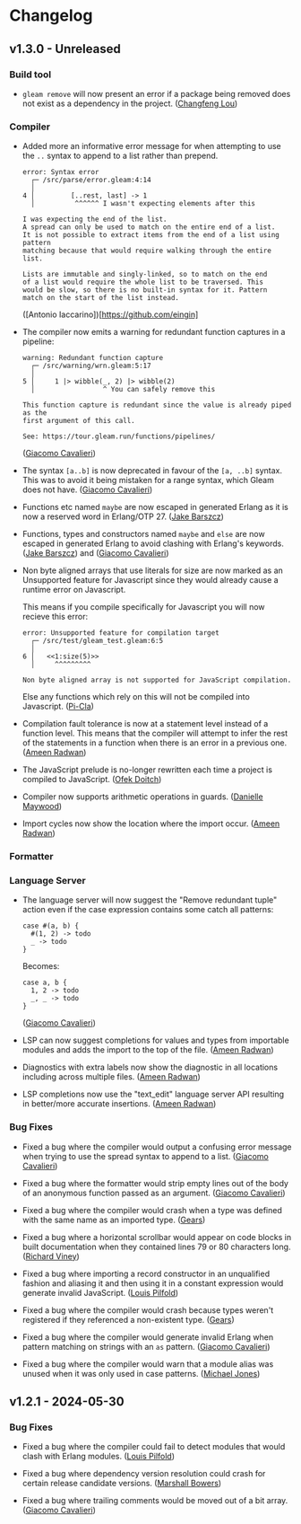 # Changelog

## v1.3.0 - Unreleased

### Build tool

- `gleam remove` will now present an error if a package being removed does not
  exist as a dependency in the project.
  ([Changfeng Lou](https://github.com/hnlcf))

### Compiler

- Added more an informative error message for when attempting to use the `..`
  syntax to append to a list rather than prepend.

  ```
  error: Syntax error
    ┌─ /src/parse/error.gleam:4:14
    │
  4 │         [..rest, last] -> 1
    │          ^^^^^^ I wasn't expecting elements after this

  I was expecting the end of the list.
  A spread can only be used to match on the entire end of a list.
  It is not possible to extract items from the end of a list using pattern
  matching because that would require walking through the entire list.

  Lists are immutable and singly-linked, so to match on the end
  of a list would require the whole list to be traversed. This
  would be slow, so there is no built-in syntax for it. Pattern
  match on the start of the list instead.
  ```

  ([Antonio Iaccarino])[https://github.com/eingin]

- The compiler now emits a warning for redundant function captures in a
  pipeline:

  ```
  warning: Redundant function capture
    ┌─ /src/warning/wrn.gleam:5:17
    │
  5 │     1 |> wibble(_, 2) |> wibble(2)
    │                 ^ You can safely remove this

  This function capture is redundant since the value is already piped as the
  first argument of this call.

  See: https://tour.gleam.run/functions/pipelines/
  ```

  ([Giacomo Cavalieri](https://github.com/giacomocavalieri))

- The syntax `[a..b]` is now deprecated in favour of the `[a, ..b]` syntax.
  This was to avoid it being mistaken for a range syntax, which Gleam does
  not have.
  ([Giacomo Cavalieri](https://github.com/giacomocavalieri))

- Functions etc named `maybe` are now escaped in generated Erlang as it is now a
  reserved word in Erlang/OTP 27.
  ([Jake Barszcz](https://github.com/barszcz))

- Functions, types and constructors named `maybe` and `else` are now
  escaped in generated Erlang to avoid clashing with Erlang's keywords.
  ([Jake Barszcz](https://github.com/barszcz)) and
  ([Giacomo Cavalieri](https://github.com/giacomocavalieri))

- Non byte aligned arrays that use literals for size are now marked as an
  Unsupported feature for Javascript since they would already cause
  a runtime error on Javascript.

  This means if you compile specifically for Javascript you will now recieve
  this error:

  ```
  error: Unsupported feature for compilation target
    ┌─ /src/test/gleam_test.gleam:6:5
    │
  6 │   <<1:size(5)>>
    │     ^^^^^^^^^

  Non byte aligned array is not supported for JavaScript compilation.
  ```

  Else any functions which rely on this will not be compiled into Javascript.
  ([Pi-Cla](https://github.com/Pi-Cla))

- Compilation fault tolerance is now at a statement level instead of a function
  level. This means that the compiler will attempt to infer the rest of the
  statements in a function when there is an error in a previous one.
  ([Ameen Radwan](https://github.com/Acepie))

- The JavaScript prelude is no-longer rewritten each time a project is compiled
  to JavaScript.
  ([Ofek Doitch](https://github.com/ofekd))

- Compiler now supports arithmetic operations in guards.
  ([Danielle Maywood](https://github.com/DanielleMaywood))

- Import cycles now show the location where the import occur.
  ([Ameen Radwan](https://github.com/Acepie))

### Formatter

### Language Server

- The language server will now suggest the "Remove redundant tuple" action even
  if the case expression contains some catch all patterns:

  ```
  case #(a, b) {
    #(1, 2) -> todo
    _ -> todo
  }
  ```

  Becomes:

  ```
  case a, b {
    1, 2 -> todo
    _, _ -> todo
  }
  ```

  ([Giacomo Cavalieri](https://github.com/giacomocavalieri))

- LSP can now suggest completions for values and types from importable modules
  and adds the import to the top of the file.
  ([Ameen Radwan](https://github.com/Acepie))

- Diagnostics with extra labels now show the diagnostic in all locations including across multiple files.
  ([Ameen Radwan](https://github.com/Acepie))

- LSP completions now use the "text_edit" language server API resulting in better/more accurate insertions.
  ([Ameen Radwan](https://github.com/Acepie))

### Bug Fixes

- Fixed a bug where the compiler would output a confusing error message when
  trying to use the spread syntax to append to a list.
  ([Giacomo Cavalieri](https://github.com/giacomocavalieri))

- Fixed a bug where the formatter would strip empty lines out of the body of an
  anonymous function passed as an argument.
  ([Giacomo Cavalieri](https://github.com/giacomocavalieri))

- Fixed a bug where the compiler would crash when a type was defined with
  the same name as an imported type.
  ([Gears](https://github.com/gearsdatapacks))

- Fixed a bug where a horizontal scrollbar would appear on code blocks in built
  documentation when they contained lines 79 or 80 characters long.
  ([Richard Viney](https://github.com/richard-viney))

- Fixed a bug where importing a record constructor in an unqualified fashion and
  aliasing it and then using it in a constant expression would generate invalid
  JavaScript.
  ([Louis Pilfold](https://github.com/lpil))

- Fixed a bug where the compiler would crash because types weren't registered if
  they referenced a non-existent type.
  ([Gears](https://github.com/gearsdatapacks))

- Fixed a bug where the compiler would generate invalid Erlang when pattern
  matching on strings with an `as` pattern.
  ([Giacomo Cavalieri](https://github.com/giacomocavalieri))

- Fixed a bug where the compiler would warn that a module alias was unused when
  it was only used in case patterns.
  ([Michael Jones](https://github.com/michaeljones))

## v1.2.1 - 2024-05-30

### Bug Fixes

- Fixed a bug where the compiler could fail to detect modules that would clash
  with Erlang modules.
  ([Louis Pilfold](https://github.com/lpil))

- Fixed a bug where dependency version resolution could crash for certain
  release candidate versions.
  ([Marshall Bowers](https://github.com/maxdeviant))

- Fixed a bug where trailing comments would be moved out of a bit array.
  ([Giacomo Cavalieri](https://github.com/giacomocavalieri))
